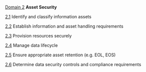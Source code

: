 [Domain 2](#domain2-top) **Asset Security**

[2.1](#2.1) Identify and classify information assets

[2.2](#2.2) Establish information and asset handling requirements

[2.3](#2.3) Provision resources securely

[2.4](#2.4) Manage data lifecycle

[2.5](#2.5) Ensure appropriate asset retention (e.g. EOL, EOS)

[2.6](#2.6) Determine data security controls and compliance requirements

